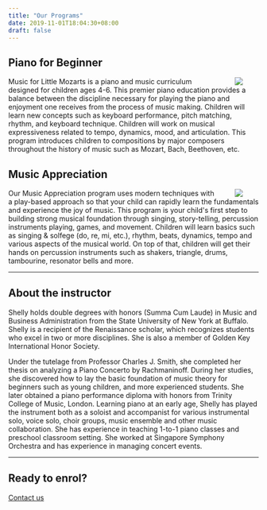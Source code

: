 ```yaml
---
title: "Our Programs"
date: 2019-11-01T18:04:30+08:00
draft: false
---
```


## Piano for Beginner 

<img src="/images/icons/BearandMousewaving.png" style="float:right; padding-left: 2rem; padding-right: 2rem;"/>
Music for Little Mozarts is a piano and music curriculum designed for children ages 4-6. This premier piano education provides a balance between the discipline necessary for playing the piano and enjoyment one receives from the process of music making. Children will learn new concepts such as keyboard performance, pitch matching, rhythm, and keyboard technique. Children will work on musical expressiveness related to tempo, dynamics, mood, and articulation. This program introduces children to compositions by major composers throughout the history of music such as Mozart, Bach, Beethoven, etc.

## Music Appreciation

<img src="/images/icons/icons8-music-band-96.png" style="float:right; padding-left: 2rem; padding-right: 2rem;"/>

Our Music Appreciation program uses modern techniques with a play-based approach so that your child can rapidly learn the fundamentals and experience the joy of music.
This program is your child's first step to building strong musical foundation through singing, story-telling, percussion instruments playing, games, and movement. Children will learn basics such as singing & solfege (do, re, mi, etc.), rhythm, beats, dynamics, tempo and various aspects of the musical world. On top of that, children will get their hands on percussion instruments such as shakers, triangle, drums, tambourine, resonator bells and more.

___


## About the instructor

Shelly holds double degrees with honors (Summa Cum Laude) in Music and Business Administration from the State University of New York at Buffalo. Shelly is a recipient of the Renaissance scholar, which recognizes students who excel in two or more disciplines. She is also a member of Golden Key International Honor Society.

Under the tutelage from Professor Charles J. Smith, she completed her thesis on analyzing a Piano Concerto by Rachmaninoff. During her studies, she discovered how to lay the basic foundation of music theory for beginners such as young children, and more experienced students. She later obtained a piano performance diploma with honors from Trinity College of Music, London. Learning piano at an early age, Shelly has played the instrument both as a soloist and accompanist for various instrumental solo, voice solo, choir groups, music ensemble and other music collaboration. She has experience in teaching 1-to-1 piano classes and preschool classroom setting. She worked at Singapore Symphony Orchestra and has experience in managing concert events.  

____

## Ready to enrol?

<a class="button cta rounded primary-btn raised" href="/contact">
    Contact us
</a>